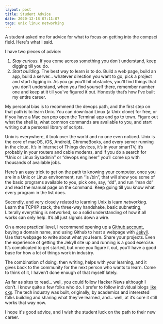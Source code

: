 ```yaml
---
layout: post
title: Student Advice
date: 2020-12-18 07:11:07
tags: unix linux networking
---
```


A student asked me for advice for what to focus on getting into the compsci field. Here's what I said.

I have two pieces of advice:

1. *Stay curious*. If you come across something you don’t understand, keep digging till you do. 
2. *Start building*. The best way to learn is to do. Build a web page, build an app, build a server… whatever direction you want to go, pick a project and start digging in. As you go you’ll hit obstacles, you’ll find things that you don’t understand, when you find yourself there, remember number one and keep at it till you’ve figured it out. Honestly that’s how I’ve built my entire career. 

My personal bias is to recommend the devops path, and the first step on that path is to learn Unix. You can download Linux (a Unix clone) for free, or if you have a Mac can pop open the Terminal app and go to town. Figure out what the shell is, what common commands are available to you, and start writing out a personal library of scripts.

Unix is everywhere, it took over the world and no one even noticed. Unix is the core of macOS, iOS, Android, ChromeBooks, and every server running in the cloud. It’s in Internet of Things devices, it’s in your smartTV, it’s probably in your routers and cable modems, and if you do a search for “Unix or Linux Sysadmin” or “devops engineer” you’ll come up with thousands of available jobs. 

Here’s an easy trick to get on the path to knowing your computer, once you are in a Unix or Linux environment, run “ls /bin”, that will show you some of the basic programs available to you, pick one, say, “dd”, and run “man dd” and read the manual page on the command. Keep going till you know what every program in the list does.  

Secondly, and very closely related to learning Unix is learn *networking*. Learn the TCP/IP stack, the three-way handshake, basic subnetting, Literally everything is networked, so a solid understanding of how it all works can only help. It’s all just signals down a wire. 

On a more practical level, I recommend opening up a [Github account][1], buying a domain name, and using Github to host a webpage with [Jekyll][2]. Use that webpage to write about what you learn. Share your projects. Even the experience of getting the Jekyll site up and running is a good exercise. It’s complicated to get started, but once you figure it out, you’ll have a good base for how a lot of things work in industry. 

The combination of doing, then writing, helps with your learning, and it gives back to the community for the next person who wants to learn. Come to think of it, I haven’t done enough of that myself lately. 

As far as sites to read… well, you could follow Hacker News  although I don’t. I know quite a few folks who do. I prefer to follow individual blogs [like cks][3]. The tech industry was built, originally, by academics and interested folks building and sharing what they’ve learned, and… well, at it’s core it still works that way now. 

I hope it's good advice, and I wish the student luck on the path to their new career.


[1]: https://pages.github.com
[2]: https://jekyllrb.com
[3]: https://utcc.utoronto.ca/~cks/space/blog/
